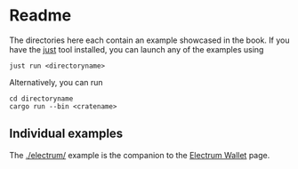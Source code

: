 # Readme

The directories here each contain an example showcased in the book. If you have the [just](https://just.systems/) tool installed, you can launch any of the examples using
```shell
just run <directoryname>
```

Alternatively, you can run
```
cd directoryname
cargo run --bin <cratename>
```

## Individual examples
The [./electrum/](./electrum/) example is the companion to the [Electrum Wallet](https://bitcoindevkit.github.io/book-of-bdk/book/electrum-wallet/) page.
